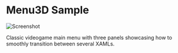 # Menu3D Sample

![Screenshot](https://github.com/Noesis/Noesis.github.io/blob/master/NoesisGUI/Samples/Menu3D/Screenshot.png)

Classic videogame main menu with three panels showcasing how to smoothly transition between several XAMLs.
